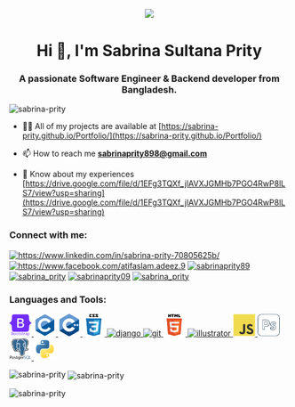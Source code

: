 <p align="center">
   <img src="(https://github.com/Sabrina-Prity/Sabrina-Prity/blob/main/Cover%20Image.png)" width="800">
</p>

<h1 align="center">Hi 👋, I'm Sabrina Sultana Prity</h1>
<h3 align="center">A passionate Software Engineer & Backend developer from Bangladesh.</h3>


<p align="left"> <img src="https://komarev.com/ghpvc/?username=sabrina-prity&label=Profile%20views&color=0e75b6&style=flat" alt="sabrina-prity" /> </p>

- 👨‍💻 All of my projects are available at [https://sabrina-prity.github.io/Portfolio/](https://sabrina-prity.github.io/Portfolio/)

- 📫 How to reach me **sabrinaprity898@gmail.com**

- 📄 Know about my experiences [https://drive.google.com/file/d/1EFg3TQXf_jlAVXJGMHb7PGO4RwP8lLS7/view?usp=sharing](https://drive.google.com/file/d/1EFg3TQXf_jlAVXJGMHb7PGO4RwP8lLS7/view?usp=sharing)

<h3 align="left">Connect with me:</h3>
<p align="left">
<a href="https://linkedin.com/in/https://www.linkedin.com/in/sabrina-prity-70805625b/" target="blank"><img align="center" src="https://raw.githubusercontent.com/rahuldkjain/github-profile-readme-generator/master/src/images/icons/Social/linked-in-alt.svg" alt="https://www.linkedin.com/in/sabrina-prity-70805625b/" height="30" width="40" /></a>
<a href="https://fb.com/https://www.facebook.com/atifaslam.adeez.9" target="blank"><img align="center" src="https://raw.githubusercontent.com/rahuldkjain/github-profile-readme-generator/master/src/images/icons/Social/facebook.svg" alt="https://www.facebook.com/atifaslam.adeez.9" height="30" width="40" /></a>
<a href="https://www.codechef.com/users/sabrinaprity89" target="blank"><img align="center" src="https://cdn.jsdelivr.net/npm/simple-icons@3.1.0/icons/codechef.svg" alt="sabrinaprity89" height="30" width="40" /></a>
<a href="https://codeforces.com/profile/sabrina_prity" target="blank"><img align="center" src="https://raw.githubusercontent.com/rahuldkjain/github-profile-readme-generator/master/src/images/icons/Social/codeforces.svg" alt="sabrina_prity" height="30" width="40" /></a>
<a href="https://www.leetcode.com/sabrinaprity09" target="blank"><img align="center" src="https://raw.githubusercontent.com/rahuldkjain/github-profile-readme-generator/master/src/images/icons/Social/leet-code.svg" alt="sabrinaprity09" height="30" width="40" /></a>
<a href="https://discord.gg/sabrina_prity" target="blank"><img align="center" src="https://raw.githubusercontent.com/rahuldkjain/github-profile-readme-generator/master/src/images/icons/Social/discord.svg" alt="sabrina_prity" height="30" width="40" /></a>
</p>

<h3 align="left">Languages and Tools:</h3>
<p align="left"> <a href="https://getbootstrap.com" target="_blank" rel="noreferrer"> <img src="https://raw.githubusercontent.com/devicons/devicon/master/icons/bootstrap/bootstrap-plain-wordmark.svg" alt="bootstrap" width="40" height="40"/> </a> <a href="https://www.cprogramming.com/" target="_blank" rel="noreferrer"> <img src="https://raw.githubusercontent.com/devicons/devicon/master/icons/c/c-original.svg" alt="c" width="40" height="40"/> </a> <a href="https://www.w3schools.com/cpp/" target="_blank" rel="noreferrer"> <img src="https://raw.githubusercontent.com/devicons/devicon/master/icons/cplusplus/cplusplus-original.svg" alt="cplusplus" width="40" height="40"/> </a> <a href="https://www.w3schools.com/css/" target="_blank" rel="noreferrer"> <img src="https://raw.githubusercontent.com/devicons/devicon/master/icons/css3/css3-original-wordmark.svg" alt="css3" width="40" height="40"/> </a> <a href="https://www.djangoproject.com/" target="_blank" rel="noreferrer"> <img src="https://cdn.worldvectorlogo.com/logos/django.svg" alt="django" width="40" height="40"/> </a> <a href="https://git-scm.com/" target="_blank" rel="noreferrer"> <img src="https://www.vectorlogo.zone/logos/git-scm/git-scm-icon.svg" alt="git" width="40" height="40"/> </a> <a href="https://www.w3.org/html/" target="_blank" rel="noreferrer"> <img src="https://raw.githubusercontent.com/devicons/devicon/master/icons/html5/html5-original-wordmark.svg" alt="html5" width="40" height="40"/> </a> <a href="https://www.adobe.com/in/products/illustrator.html" target="_blank" rel="noreferrer"> <img src="https://www.vectorlogo.zone/logos/adobe_illustrator/adobe_illustrator-icon.svg" alt="illustrator" width="40" height="40"/> </a> <a href="https://developer.mozilla.org/en-US/docs/Web/JavaScript" target="_blank" rel="noreferrer"> <img src="https://raw.githubusercontent.com/devicons/devicon/master/icons/javascript/javascript-original.svg" alt="javascript" width="40" height="40"/> </a> <a href="https://www.photoshop.com/en" target="_blank" rel="noreferrer"> <img src="https://raw.githubusercontent.com/devicons/devicon/master/icons/photoshop/photoshop-line.svg" alt="photoshop" width="40" height="40"/> </a> <a href="https://www.postgresql.org" target="_blank" rel="noreferrer"> <img src="https://raw.githubusercontent.com/devicons/devicon/master/icons/postgresql/postgresql-original-wordmark.svg" alt="postgresql" width="40" height="40"/> </a> <a href="https://www.python.org" target="_blank" rel="noreferrer"> <img src="https://raw.githubusercontent.com/devicons/devicon/master/icons/python/python-original.svg" alt="python" width="40" height="40"/> </a> </p>

<p><img align="left" src="https://github-readme-stats.vercel.app/api/top-langs?username=sabrina-prity&show_icons=true&locale=en&layout=compact" alt="sabrina-prity" /></p>

<p>&nbsp;<img align="center" src="https://github-readme-stats.vercel.app/api?username=sabrina-prity&show_icons=true&locale=en" alt="sabrina-prity" /></p>

<p><img align="center" src="https://github-readme-streak-stats.herokuapp.com/?user=sabrina-prity&" alt="sabrina-prity" /></p>
